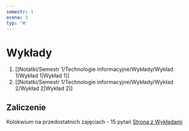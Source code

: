 ```yaml
---
semestr: 1
ocena: 5
typ: 'W'
---
```


# Wykłady
1. [[Notatki/Semestr 1/Technologie informacyjne/Wykłady/Wykład 1/Wykład 1|Wykład 1]]
2. [[Notatki/Semestr 1/Technologie informacyjne/Wykłady/Wykład 2/Wykład 2|Wykład 2]]

## Zaliczenie
Kolokwium na przedostatnich zajęciach - 15 pytań
[Strona z Wykładami](http://zsjpw.ict.pwr.wroc.pl/~mbazan/)